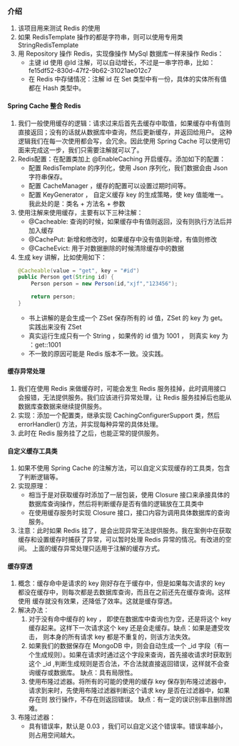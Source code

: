 ### 介绍
1. 该项目用来测试 Redis 的使用
2. 如果 RedisTemplate 操作的都是字符串，则可以使用专用类 StringRedisTemplate 
3. 用 Repository 操作 Redis，实现像操作 MySql 数据库一样来操作 Redis：
    - 主键 id 使用 @Id 注解，可以自动增长，不过是一串字符串，比如：fe15df52-830d-47f2-9b62-31021ae012c7
    - 在 Redis 中存储情况：注解 id 在 Set 类型中有一份，具体的实体所有值都在 Hash 类型中。
#### Spring Cache 整合 Redis
1. 我们一般使用缓存的逻辑：请求过来后首先去缓存中取值，如果缓存中有值则直接返回；没有的话就从数据库中查询，然后更新缓存，并返回给用户。
这种逻辑我们在每一次使用都会写，会冗余。因此使用 Spring Cache 可以使用切面来完成这一步，我们只需要注解就可以了。
2. Redis配置：在配置类加上 @EnableCaching 开启缓存。添加如下的配置：
    - 配置 RedisTemplate 的序列化，使用 Json 序列化，我们数据会由 Json 字符串保存。
    - 配置 CacheManager ，缓存的配置可以设置过期时间等。
    - 配置 KeyGenerator ， 自定义缓存 key 的生成策略，使 key 值能唯一。我此处的是：类名 + 方法名 + 参数
3. 使用注解来使用缓存，主要有以下三种注解：
    - @Cacheable: 查询的时候，如果缓存中有值则返回，没有则执行方法后并加入缓存
    - @CachePut: 新增和修改时，如果缓存中没有值则新增，有值则修改
    - @CacheEvict: 用于对数据删除的时候清除缓存中的数据
4. 生成 key 讲解，比如使用如下：
    ```java
    @Cacheable(value = "get", key = "#id")
    public Person get(String id) {
        Person person = new Person(id,"xjf","123456");
    
        return person;
    }
    ```
    - 书上讲解的是会生成一个 ZSet 保存所有的 id 值，ZSet 的 key 为 get。实践出来没有 ZSet
    - 真实运行生成只有一个 String ，如果传的 id 值为 1001 ， 则真实 key 为 ：get::1001
    - 不一致的原因可能是 Redis 版本不一致。没实践。
#### 缓存异常处理
1. 我们在使用 Redis 来做缓存时，可能会发生 Redis 服务挂掉，此时调用接口会报错，无法提供服务。我们应该进行异常处理，让 Redis 服务挂掉后也能从
   数据库查数据来继续提供服务。
2. 实现：添加一个配置类，继承实现 CachingConfigurerSupport 类，然后 errorHandler() 方法，并实现每种异常的具体处理。
3. 此时在 Redis 服务挂了之后，也能正常的提供服务。
#### 自定义缓存工具类
1. 如果不使用 Spring Cache 的注解方法，可以自定义实现缓存的工具类，包含了判断逻辑等。
2. 实现原理：
    - 相当于是对获取缓存时添加了一层包装，使用 Closure 接口来承接具体的数据库查询操作，然后将判断缓存是否有值的逻辑放在工具类中
    - 在使用缓存服务时实现 Closure 接口，接口内容为调用具体数据库的查询服务。
3. 注意：此时如果 Redis 挂了，是会出现异常无法提供服务。我在案例中在获取缓存和设置缓存时捕获了异常，可以暂时处理 Redis 异常的情况。有改进的空间。
   上面的缓存异常处理只适用于注解的缓存方式。
#### 缓存穿透
1. 概念：缓存命中是请求的 key 刚好存在于缓存中，但是如果每次请求的 key 都没在缓存中，则每次都是去数据库查询，而且在之前还先在缓存查询。这样使用
   缓存就没有效果，还降低了效率。这就是缓存穿透。
2. 解决办法：
    1. 对于没有命中缓存的 key ， 即使在数据库中查询也为空，还是将这个 key 缓存起来。这样下一次请求这个 key 还是会走缓存。缺点：如果是遭受攻击，
    则本身的所有请求 key 都是不重复的，则该方法失效。
    2. 如果我们的数据保存在 MongoDB 中，则会自动生成一个 _id 字段（有一个生成规则）。如果在请求时通过这个字段来查询，首先接收请求时获取到这个 _id
    ,判断生成规则是否合法，不合法就直接返回错误，这样就不会查询缓存或数据库。 缺点：具有局限性。
    3. 使用布隆过滤器。将所有的可能的使用的缓存 key 保存到布隆过滤器中，请求到来时，先使用布隆过滤器判断这个请求 key 是否在过滤器中，如果存在则
    放行操作，不存在则返回错误。 缺点：有一定的误识别率且删除困难。
3. 布隆过滤器：
    - 具有错误率，默认是 0.03 ，我们可以自定义这个错误率。错误率越小，则占用空间越大。
     